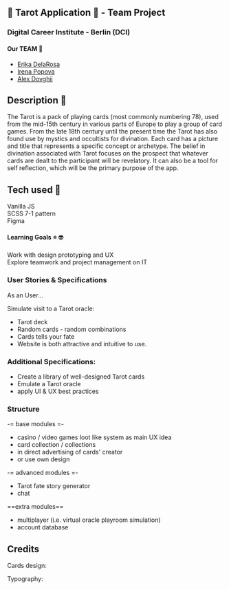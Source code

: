##  🌙 Tarot Application  🌙 - Team Project 

### Digital Career Institute - Berlin (DCI)

#### Our TEAM  🚀

- [Erika DelaRosa](https://github.com/ErikaDelaRosa)
- [Irena Popova](https://github.com/irenapopova)
- [Alex Dovghii](https://github.com/hadabr)

## Description 🚀

The Tarot is a pack of playing cards (most commonly numbering 78), used from the mid-15th century in various parts of Europe to play a group of card games. From the late 18th century until the present time the Tarot has also found use by mystics and occultists for divination. Each card has a picture and title that represents a specific concept or archetype. The belief in divination associated with Tarot focuses on the prospect that whatever cards are dealt to the participant will be revelatory. It can also be a tool for self reflection, which will be the primary purpose of the app.

## Tech used 🤖

Vanilla JS  
SCSS 7-1 pattern  
Figma   

#### Learning Goals ⭐️ 🤓 

Work with design prototyping and UX  
Explore teamwork and project management on IT

### User Stories & Specifications 
As an User...

 Simulate visit to a Tarot oracle:  
 - Tarot deck
 - Random cards - random combinations
 - Cards tells your fate
 - Website is both attractive and intuitive to use.

### Additional Specifications:
 - Create a library of well-designed Tarot cards
 - Emulate a Tarot oracle
 - apply UI & UX best practices

### Structure 

-= base modules =-
- casino / video games loot like system as main UX idea
- card collection / collections
- in direct advertising of cards' creator
- or use own design

-= advanced modules =-
- Tarot fate story generator
- chat

==extra modules==
- multiplayer (i.e. virtual oracle playroom simulation)
- account database


## Credits

Cards design:

Typography:
